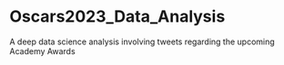 # Oscars2023_Data_Analysis
A deep data science analysis involving tweets regarding the upcoming Academy Awards
